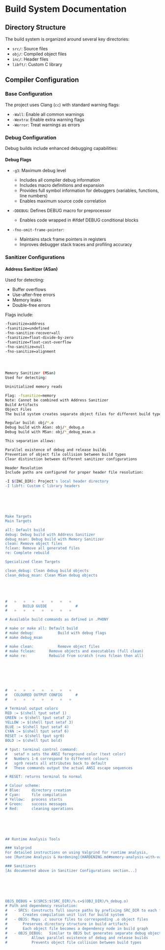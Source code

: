 # Build System Documentation

## Directory Structure

The build system is organized around several key directories:
- `src/`: Source files
- `obj/`: Compiled object files
- `inc/`: Header files
- `libft/`: Custom C library

## Compiler Configuration

### Base Configuration
The project uses Clang (`cc`) with standard warning flags:
- `-Wall`: Enable all common warnings
- `-Wextra`: Enable extra warning flags
- `-Werror`: Treat warnings as errors

### Debug Configuration
Debug builds include enhanced debugging capabilities:

#### Debug Flags
- `-g3`: Maximum debug level
  - Includes all compiler debug information
  - Includes macro definitions and expansion
  - Provides full symbol information for debuggers (variables, functions, line numbers)
  - Enables maximum source code correlation

- `-DDEBUG`: Defines DEBUG macro for preprocessor
  - Enables code wrapped in #ifdef DEBUG conditional blocks

- `-fno-omit-frame-pointer`:
  - Maintains stack frame pointers in registers
  - Improves debugger stack traces and profiling accuracy

### Sanitizer Configurations

#### Address Sanitizer (ASan)
Used for detecting:
- Buffer overflows
- Use-after-free errors
- Memory leaks
- Double-free errors

Flags include:
```bash
-fsanitize=address
-fsanitize=undefined
-fno-sanitize-recover=all
-fsanitize=float-divide-by-zero
-fsanitize=float-cast-overflow
-fno-sanitize=null
-fno-sanitize=alignment




Memory Sanitizer (MSan)
Used for detecting:

Uninitialized memory reads

Flag: -fsanitize=memory
Note: Cannot be combined with Address Sanitizer
Build Artifacts
Object Files
The build system creates separate object files for different build types:

Regular build: obj/*.o
Debug build with ASan: obj/*_debug.o
Debug build with MSan: obj/*_debug_msan.o

This separation allows:

Parallel existence of debug and release builds
Prevention of object file collision between build types
Clear distinction between different sanitizer configurations

Header Resolution
Include paths are configured for proper header file resolution:

-I $(INC_DIR): Project's local header directory
-I libft: Custom C library headers






Make Targets
Main Targets

all: Default build
debug: Debug build with Address Sanitizer
debug_msan: Debug build with Memory Sanitizer
clean: Remove object files
fclean: Remove all generated files
re: Complete rebuild

Specialized Clean Targets

clean_debug: Clean debug build objects
clean_debug_msan: Clean MSan debug objects





#	⭐	⭐	⭐	⭐	⭐	⭐	⭐
#		BUILD GUIDE				#
#	⭐	⭐	⭐	⭐	⭐	⭐	⭐

# Available build commands as defined in .PHONY

# make or make all:	Default build
# make debug:			Build with debug flags
# make debug_msan

# make clean:			Remove object files
# make fclean:		Remove objects and executables (full clean)
# make re:			Rebuild from scratch (runs fclean then all)







#	⭐	⭐	⭐	⭐	⭐	⭐	⭐
#	COLOURED OUTPUT CONFIG		#
#	⭐	⭐	⭐	⭐	⭐	⭐	⭐

# Terminal output colors
RED := $(shell tput setaf 1)
GREEN := $(shell tput setaf 2)
YELLOW := $(shell tput setaf 3)
BLUE := $(shell tput setaf 4)
CYAN := $(shell tput setaf 6)
RESET := $(shell tput sgr0)
BOLD := $(shell tput bold)

# tput: terminal control command:
#	setaf n sets the ANSI foreground color (text color)
#	Numbers 1-6 correspond to different colours
#	sgr0 resets all attributes back to default
#	These commands output the actual ANSI escape sequences

# RESET: returns terminal to normal

# Colour scheme:
# Blue:		directory creation
# Cyan:		file compilation
# Yellow:	process starts
# Green:	success messages
# Red:		cleaning operations






## Runtime Analysis Tools

### Valgrind
For detailed instructions on using Valgrind for runtime analysis,
see [Runtime Analysis & Hardening](HARDENING.md#memory-analysis-with-valgrind)

### Sanitizers
[As documented above in Sanitizer Configurations section...]






OBJS_DEBUG = $(SRCS:$(SRC_DIR)/%.c=$(OBJ_DIR)/%_debug.o)
# Path and dependency resolution:
#	- SRCS:	Constructs full source paths by prefixing SRC_DIR to each file
#		Creates compilation unit list for build system
#	- OBJS:	Maps .c source files to corresponding .o object files
#		Preserves directory structure in build artifacts
#		Each object file becomes a dependency node in build graph
#	- OBJS_DEBUG:	Similar to OBJS but generates separate debug objects
#			Allows parallel existence of debug and release builds
#			Prevents object file collision between build types
